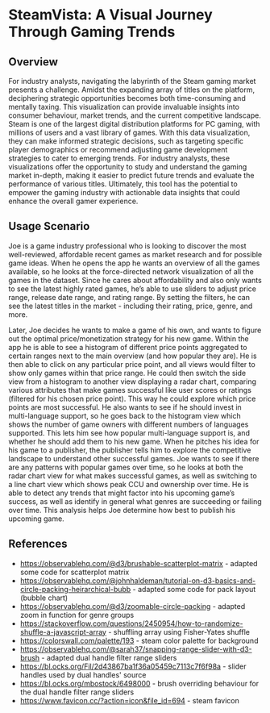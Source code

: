 # SteamVista: A Visual Journey Through Gaming Trends

## Overview

For industry analysts, navigating the labyrinth of the Steam gaming market presents a challenge. Amidst the expanding array of titles on the platform, deciphering strategic opportunities becomes both time-consuming and mentally taxing. This visualization can provide invaluable insights into consumer behaviour, market trends, and the current competitive landscape. Steam is one of the largest digital distribution platforms for PC gaming, with millions of users and a vast library of games. With this data visualization, they can make informed strategic decisions, such as targeting specific player demographics or recommend adjusting game development strategies to cater to emerging trends. For industry analysts, these visualizations offer the opportunity to study and understand the gaming market in-depth, making it easier to predict future trends and evaluate the performance of various titles. Ultimately, this tool has the potential to empower the gaming industry with actionable data insights that could enhance the overall gamer experience.

## Usage Scenario

Joe is a game industry professional who is looking to discover the most well-reviewed, affordable recent games as market research and for possible game ideas. When he opens the app he wants an overview of all the games available, so he looks at the force-directed network visualization of all the games in the dataset. Since he cares about affordability and also only wants to see the latest highly rated games, he’s able to use sliders to adjust price range, release date range, and rating range. By setting the filters, he can see the latest titles in the market - including their rating, price, genre, and more.

Later, Joe decides he wants to make a game of his own, and wants to figure out the optimal price/monetization strategy for his new game. Within the app he is able to see a histogram of different price points aggregated to certain ranges next to the main overview (and how popular they are). He is then able to click on any particular price point, and all views would filter to show only games within that price range. He could then switch the side view from a histogram to another view displaying a radar chart, comparing various attributes that make games successful like user scores or ratings (filtered for his chosen price point). This way he could explore which price points are most successful. He also wants to see if he should invest in multi-language support, so he goes back to the histogram view which shows the number of game owners with different numbers of languages supported. This lets him see how popular multi-language support is, and whether he should add them to his new game. When he pitches his idea for his game to a publisher, the publisher tells him to explore the competitive landscape to understand other successful games. Joe wants to see if there are any patterns with popular games over time, so he looks at both the radar chart view for what makes successful games, as well as switching to a line chart view which shows peak CCU and ownership over time. He is able to detect any trends that might factor into his upcoming game’s success, as well as identify in general what genres are succeeding or failing over time. This analysis helps Joe determine how best to publish his upcoming game.

## References

- https://observablehq.com/@d3/brushable-scatterplot-matrix - adapted some code for scatterplot matrix
- https://observablehq.com/@johnhaldeman/tutorial-on-d3-basics-and-circle-packing-heirarchical-bubb - adapted some code for pack layout (bubble chart)
- https://observablehq.com/@d3/zoomable-circle-packing - adapted zoom in function for genre groups
- https://stackoverflow.com/questions/2450954/how-to-randomize-shuffle-a-javascript-array - shuffling array using Fisher-Yates shuffle
- https://colorswall.com/palette/193 - steam color palette for background
- https://observablehq.com/@sarah37/snapping-range-slider-with-d3-brush - adapted dual handle filter range sliders
- https://bl.ocks.org/Fil/2d43867ba1f36a05459c7113c7f6f98a - slider handles used by dual handles' source
- https://bl.ocks.org/mbostock/6498000 - brush overriding behaviour for the dual handle filter range sliders
- https://www.favicon.cc/?action=icon&file_id=694 - steam favicon
